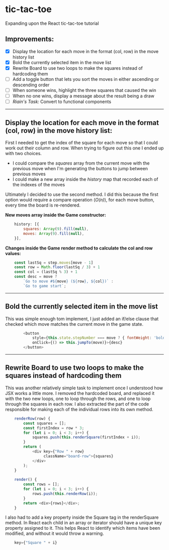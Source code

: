 # tic-tac-toe
Expanding upon the React tic-tac-toe tutorial 


## Improvements:
- [x] Display the location for each move in the format (col, row) in the move history list
- [x] Bold the currently selected item in the move list
- [x] Rewrite Board to use two loops to make the squares instead of hardcoding them
- [ ] Add a toggle button that lets you sort the moves in either ascending or descending order
- [ ] When someone wins, highlight the three squares that caused the win
- [ ] When no one wins, display a message about the result being a draw
- [ ] *Riain's Task:* Convert to functional components

***
## Display the location for each move in the format (col, row) in the move history list:
First I needed to get the index of the square for each move so that I could work out 
their column and row. When trying to figure out this one I ended up with two choices. 
- I could compare the *squares* array from the current move with the previous move when I'm generating the buttons to 
jump between previous moves 
- I could make a new array inside the *history* map that recorded each of the indexes of the moves

Ultimately I decided to use the second method. I did this because the first option would require a compare operation (*O(n)*),
for each move button, every time the board is re-rendered. 

**New moves array inside the Game constructor:**
```javascript
    history: [{
        squares: Array(9).fill(null),
        moves: Array(9).fill(null),
    }],
```
**Changes inside the Game render method to calculate the col and row values:**
```javascript
    const lastSq = step.moves[move - 1]
    const row = Math.floor(lastSq / 3) + 1
    const col = (lastSq % 3) + 1
    const desc = move ?
        `Go to move #${move} (${row}, ${col})` :
        `Go to game start`;
```  
***
## Bold the currently selected item in the move list
This was simple enough tom implement, I just added an if/else clause that checked which move matches the current move 
in the game state.  
```javascript
        <button
            style={this.state.stepNumber === move ? { fontWeight: 'bold' } : { fontWeight: 'normal' }}
            onClick={() => this.jumpTo(move)}>{desc}
        </button>
```
***
##  Rewrite Board to use two loops to make the squares instead of hardcoding them
This was another relatively simple task to implement once I understood how JSX works a little more. I removed the 
hardcoded board, and replaced it with the two new loops, one to loop through the rows, and one to loop through the 
squares in each row. I also extracted the part of the code responsible for making each of the individual rows into its 
own method.
```javascript
    renderRow(row) {
        const squares = [];
        const firstIndex = row * 3;
        for (let i = 0; i < 3; i++) {
            squares.push(this.renderSquare(firstIndex + i));
        }
        return (
            <div key={"Row " + row}
                 className="board-row">{squares}
            </div>
        );
    }
    
    render() {
        const rows = [];
        for (let i = 0; i < 3; i++) {
            rows.push(this.renderRow(i));
        }
        return <div>{rows}</div>;
    }
```
I also had to add a key property inside the Square tag in the renderSquare method. In React each child in an array or iterator 
should have a unique key property assigned to it. This helps React to identify which items have been modified, and 
without it would throw a warning.
```javascript
    key={"Square " + i}
```
 
